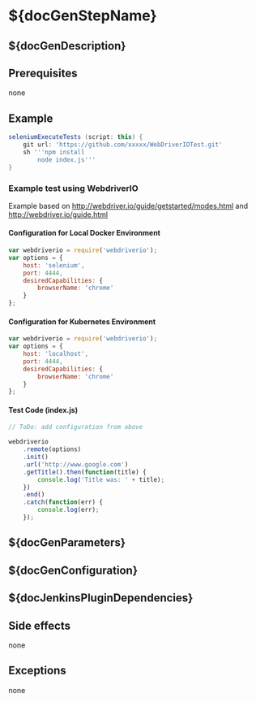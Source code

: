 # ${docGenStepName}

## ${docGenDescription}

## Prerequisites

none

## Example

```groovy
seleniumExecuteTests (script: this) {
    git url: 'https://github.com/xxxxx/WebDriverIOTest.git'
    sh '''npm install
        node index.js'''
}
```

### Example test using WebdriverIO

Example based on <http://webdriver.io/guide/getstarted/modes.html> and <http://webdriver.io/guide.html>

#### Configuration for Local Docker Environment

```js
var webdriverio = require('webdriverio');
var options = {
    host: 'selenium',
    port: 4444,
    desiredCapabilities: {
        browserName: 'chrome'
    }
};
```

#### Configuration for Kubernetes Environment

```js
var webdriverio = require('webdriverio');
var options = {
    host: 'localhost',
    port: 4444,
    desiredCapabilities: {
        browserName: 'chrome'
    }
};
```

#### Test Code (index.js)

```js
// ToDo: add configuration from above

webdriverio
    .remote(options)
    .init()
    .url('http://www.google.com')
    .getTitle().then(function(title) {
        console.log('Title was: ' + title);
    })
    .end()
    .catch(function(err) {
        console.log(err);
    });
```

## ${docGenParameters}

## ${docGenConfiguration}

## ${docJenkinsPluginDependencies}

## Side effects

none

## Exceptions

none
